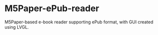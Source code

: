 # M5Paper-ePub-reader
M5Paper-based e-book reader supporting ePub format, with GUI created using LVGL.